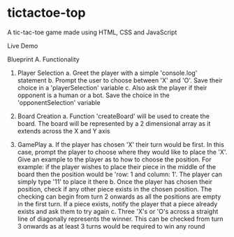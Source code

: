 # tictactoe-top
A tic-tac-toe game made using HTML, CSS and JavaScript

Live Demo


Blueprint
A. Functionality

1. Player Selection
a. Greet the player with a simple 'console.log' statement
b. Prompt the user to choose between 'X' and 'O'. Save their choice in a 'playerSelection' variable
c. Also ask the player if their opponent is a human or a bot. Save the choice in the 'opponentSelection' variable

2. Board Creation
a. Function 'createBoard' will be used to create the board. The board will be represented by a 2 dimensional array as it extends across the X and Y axis

3. GamePlay
a. If the player has chosen 'X' their turn would be first. In this case, prompt the player to choose where they would like to place the 'X'. Give an example to the player as to how to choose the position. For example: if the player wishes to place their piece in the middle of the board then the position would be 'row: 1 and column: 1'. The player can simply type '11' to place it there
b. Once the player has chosen their position, check if any other piece exists in the chosen position. The checking can begin from turn 2 onwards as all the positions are empty in the first turn. If a piece exists, notify the player that a piece already exists and ask them to try again
c. Three 'X's or 'O's across a straight line of diagonally represents the winner. This can be checked from turn 3 onwards as at least 3 turns would be required to win any round